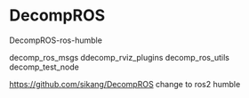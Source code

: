 # DecompROS
DecompROS-ros-humble


  decomp_ros_msgs
  ddecomp_rviz_plugins
  decomp_ros_utils
  decomp_test_node

  
https://github.com/sikang/DecompROS  change to ros2 humble
